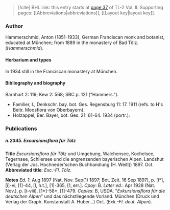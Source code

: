 > [!cite] BHL link: this entry starts at [page 37](https://www.biodiversitylibrary.org/item/103253#page/63/mode/1up) of TL-2 Vol. II.
> Supporting pages: [[Abbreviations|abbreviations]], [[Layout key|layout key]].

### Author

Hammerschmid, Anton (1851-1933), German Franciscan monk and botanist, educated at München; from 1889 in the monastery of Bad Tölz. (*Hammerschmid*).

#### Herbarium and types

In 1934 still in the Franciscan monastery at München.

#### Bibliography and biography

Barnhart 2: 119; Kew 2: 568; SBC p. 121 ("Hammers.").
- Familier, I., Denkschr. bay. bot. Ges. Regensburg 11: 17. 1911 (refs. to H's Beitr. Moosflora von Oberbayern).
- Holzappel, Ber. Bayer, bot. Ges. 21: 61-64. 1934 (portr.).

### Publications

##### n.2345. Excursionsflora für Tölz

**Title**
*Excursionsflora für Tölz* und Umgebung, Walchensee, Kochelsee, Tegernsee, Schliersee und die angrenzenden bayerischen Alpen. Landshut (Verlag der Jos. Hochneder'schen Buchhandlung (H. Weitl)) 1897. Oct.
**Abbreviated title**: *Exc.-Fl. Tölz*.

**Notes**
*Ed. 1*: Aug 1897 (Nat. Nov. Sep(1) 1897; Bot. Zeit. 16 Sep 1897), p. \[i\*\], \[i\]-vi, \[1\]-44, \[I, h.t.\], \[1\]-365, \[1, err.\]. *Cpoy*: B.
*Later ed*.: Apr 1928 (Nat. Nov.), p. \[i-viii\], \[1\*\]-58\*, \[1\]-479. *Copies*: B, USDA. "*Exkursionsflora für die deutschen Alpen*" und das nächstliegende Vorland. München (Druck und Verlag der Graph. Kunstanstalt A. Huber...) Oct. (*Exk.-Fl. deut. Alpen*).

